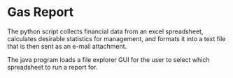 # Gas Report

The python script collects financial data from an excel spreadsheet, calculates desirable statistics for management, and formats it into a text file that is then sent as an e-mail attachment.

The java program loads a file explorer GUI for the user to select which spreadsheet to run a report for.
